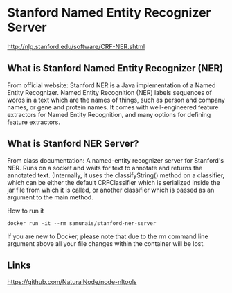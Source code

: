 #  Stanford Named Entity Recognizer Server
http://nlp.stanford.edu/software/CRF-NER.shtml

## What is Stanford Named Entity Recognizer (NER)

From official website: Stanford NER is a Java implementation of a Named Entity Recognizer. Named Entity Recognition (NER) labels sequences of words in a text which are the names of things, such as person and company names, or gene and protein names. It comes with well-engineered feature extractors for Named Entity Recognition, and many options for defining feature extractors.


## What is Stanford NER Server?

From class documentation: A named-entity recognizer server for Stanford's NER. Runs on a socket and waits for text to annotate and returns the annotated text. (Internally, it uses the classifyString() method on a classifier, which can be either the default CRFClassifier which is serialized inside the jar file from which it is called, or another classifier which is passed as an argument to the main method.

How to run it
```
docker run -it --rm samurais/stanford-ner-server
```
If you are new to Docker, please note that due to the rm command line argument above all your file changes within the container will be lost.

## Links
https://github.com/NaturalNode/node-nltools

